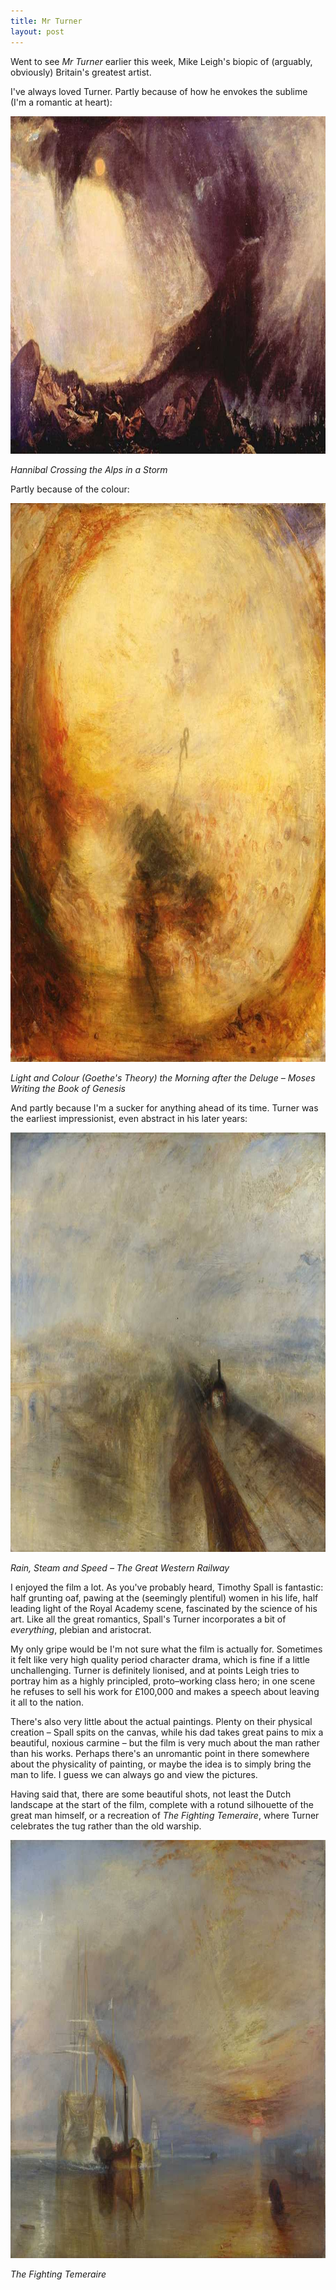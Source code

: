 ```yaml
---
title: Mr Turner
layout: post
---
```


Went to see <cite>Mr Turner</cite> earlier this week, Mike Leigh's biopic of (arguably, obviously) Britain's greatest artist.

I've always loved Turner. Partly because of how he envokes the sublime (I'm a romantic at heart):

<img src="/images/alps.jpg" alt="Hannibal crossing the Alps in a storm" height="540" width="900" class="bleed">

<p class="figcaption"><cite>Hannibal Crossing the Alps in a Storm</cite></p>

Partly because of the colour:

<img src="/images/light-and-colour.jpg" alt="Light and Colour (Goethe's Theory) the Morning after the Deluge - Moses Writing the Book of Genesis" height="894" width="900" class="bleed">

<p class="figcaption"><cite>Light and Colour (Goethe's Theory) the Morning after the Deluge &#8211; Moses Writing the Book of Genesis</cite></p>

And partly because I'm a sucker for anything ahead of its time. Turner was the earliest impressionist, even abstract in his later years:

<img src="/images/rain-steam-and-speed.jpg" alt="Rain, Steam and Speed – The Great Western Railway" height="671" width="900" class="bleed">

<p class="figcaption"><cite>Rain, Steam and Speed &#8211; The Great Western Railway</cite></p>

I enjoyed the film a lot. As you've probably heard, Timothy Spall is fantastic: half grunting oaf, pawing at the (seemingly plentiful) women in his life, half leading light of the Royal Academy scene, fascinated by the science of his art. Like all the great romantics, Spall's Turner incorporates a bit of _everything_, plebian and aristocrat.

My only gripe would be I'm not sure what the film is actually for. Sometimes it felt like very high quality period character drama, which is fine if a little unchallenging. Turner is definitely lionised, and at points Leigh tries to portray him as a highly principled, proto&#8211;working class hero; in one scene he refuses to sell his work for &pound;100,000 and makes a speech about leaving it all to the nation.

There's also very little about the actual paintings. Plenty on their physical creation &#8211; Spall spits on the canvas, while his dad takes great pains to mix a beautiful, noxious carmine &#8211; but the film is very much about the man rather than his works. Perhaps there's an unromantic point in there somewhere about the physicality of painting, or maybe the idea is to simply bring the man to life. I guess we can always go and view the pictures.

Having said that, there are some beautiful shots, not least the Dutch landscape at the start of the film, complete with a rotund silhouette of the great man himself, or a recreation of <cite>The Fighting Temeraire</cite>, where Turner celebrates the tug rather than the old warship.

<img src="/images/temeraire.jpg" alt="The Fighting Temeraire" height="669" width="900" class="bleed">

<p class="figcaption"><cite>The Fighting Temeraire</cite></p>
